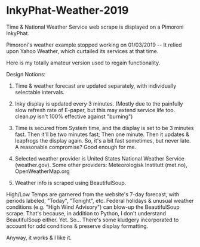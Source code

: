 # InkyPhat-Weather-2019

Time & National Weather Service web scrape is displayed on a Pimoroni InkyPhat.

Pimoroni's weather example stopped working on 01/03/2019 -- It relied upon Yahoo Weather, which curtailed its services at that time.

Here is my totally amateur version used to regain functionality.

Design Notions:

1.  Time & weather forecast are updated separately, with individually selectable intervals.

2.  Inky display is updated every 3 minutes.  (Mostly due to the painfully slow refresh rate of E-paper,
    but this may extend service life too. clean.py isn't 100% effective against "burning")

3.  Time is secured from System time, and the display is set to be 3 minutes fast.
    Then it'll be two minutes fast; Then one minute.  Then it updates & leapfrogs the display again.
    So, it's a bit fast sometimes, but never late.  A reasonable compromise?  Good enough for me.

4.  Selected weather provider is United States National Weather Service (weather.gov).
    Some other providers: Meteorologisk Institutt (met.no), OpenWeatherMap.org

5.  Weather info is scraped using BeautifulSoup.

High/Low Temps are garnered from the website's 7-day forecast, with periods labeled, "Today", "Tonight", etc.
Federal holidays & unusual weather conditions (e.g. "High Wind Advisory") can blow-up the BeautifulSoup scrape.
That's because, in addition to Python, I don't understand BeautifulSoup either.  Yet.
So...  There's some kludgery incorporated to account for odd conditions & preserve display formatting.

Anyway, it works & I like it.
